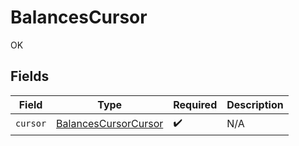 # BalancesCursor

OK


## Fields

| Field                                                               | Type                                                                | Required                                                            | Description                                                         |
| ------------------------------------------------------------------- | ------------------------------------------------------------------- | ------------------------------------------------------------------- | ------------------------------------------------------------------- |
| `cursor`                                                            | [BalancesCursorCursor](../../models/shared/BalancesCursorCursor.md) | :heavy_check_mark:                                                  | N/A                                                                 |